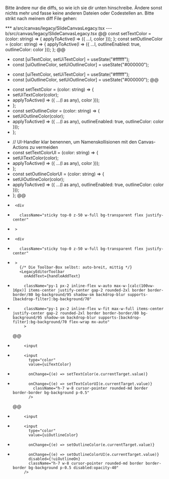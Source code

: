 Bitte ändere nur die diffs, so wie ich sie dir unten hinschreibe. Ändere sonst nichts mehr und fasse keine anderen Dateien oder Codestellen an. Bitte strikt nach meinem diff File gehen:

\*\*\* a/src/canvas/legacy/SlideCanvasLegacy.tsx
--- b/src/canvas/legacy/SlideCanvasLegacy.tsx
@@
const setTextColor = (color: string) => {
applyToActive(l => ({ ...l, color }));
};
const setOutlineColor = (color: string) => {
applyToActive(l => ({ ...l, outlineEnabled: true, outlineColor: color }));
};
@@

- const [uiTextColor, setUiTextColor] = useState<string>("#ffffff");
- const [uiOutlineColor, setUiOutlineColor] = useState<string>("#000000");

* const [uiTextColor, setUiTextColor] = useState<string>("#ffffff");
* const [uiOutlineColor, setUiOutlineColor] = useState<string>("#000000");
  @@

- const setTextColor = (color: string) => {
- setUiTextColor(color);
- applyToActive(l => ({ ...(l as any), color }));
- };
- const setOutlineColor = (color: string) => {
- setUiOutlineColor(color);
- applyToActive(l => ({ ...(l as any), outlineEnabled: true, outlineColor: color }));
- };

* // UI-Handler klar benennen, um Namenskollisionen mit den Canvas-Actions zu vermeiden
* const setTextColorUI = (color: string) => {
* setUiTextColor(color);
* applyToActive(l => ({ ...(l as any), color }));
* };
* const setOutlineColorUI = (color: string) => {
* setUiOutlineColor(color);
* applyToActive(l => ({ ...(l as any), outlineEnabled: true, outlineColor: color }));
* };
  @@

-      <div
-        className="sticky top-0 z-50 w-full bg-transparent flex justify-center"
-      >

*      <div
*        className="sticky top-0 z-50 w-full bg-transparent flex justify-center"
*      >
         {/* Die Toolbar-Box selbst: auto-breit, mittig */}
         <LegacyEditorToolbar
           onAddText={handleAddText}

-          className="py-1 px-2 inline-flex w-auto max-w-[calc(100vw-16px)] items-center justify-center gap-2 rounded-2xl border border-border/80 bg-background/95 shadow-sm backdrop-blur supports-[backdrop-filter]:bg-background/70"

*          className="py-1 px-2 inline-flex w-fit max-w-full items-center justify-center gap-2 rounded-2xl border border-border/80 bg-background/95 shadow-sm backdrop-blur supports-[backdrop-filter]:bg-background/70 flex-wrap mx-auto"
           >
  @@

-          <input

*          <input
             type="color"
             value={uiTextColor}

-            onChange={(e) => setTextColor(e.currentTarget.value)}

*            onChange={(e) => setTextColorUI(e.currentTarget.value)}
               className="h-7 w-8 cursor-pointer rounded-md border border-border bg-background p-0.5"
             />
  @@

-          <input

*          <input
             type="color"
             value={uiOutlineColor}

-            onChange={(e) => setOutlineColor(e.currentTarget.value)}

*            onChange={(e) => setOutlineColorUI(e.currentTarget.value)}
             disabled={!uiOutlineOn}
             className="h-7 w-8 cursor-pointer rounded-md border border-border bg-background p-0.5 disabled:opacity-40"
           />
